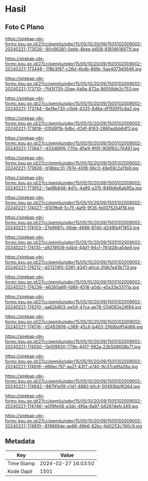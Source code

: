 # Hasil

## Foto C Plano

https://sirekap-obj-formc.kpu.go.id/27cc/pemilu/pdpr/15/05/10/20/09/1505102009002-20240221-173538--90c66381-0ebb-4bee-b658-81814618871f.jpg

https://sirekap-obj-formc.kpu.go.id/27cc/pemilu/pdpr/15/05/10/20/09/1505102009002-20240221-173448--118b3f87-c26d-4bdb-869c-5ae4073d0646.jpg

https://sirekap-obj-formc.kpu.go.id/27cc/pemilu/pdpr/15/05/10/20/09/1505102009002-20240221-173710--7fd3f735-25ae-4a9a-872a-86559de2c753.jpg

https://sirekap-obj-formc.kpu.go.id/27cc/pemilu/pdpr/15/05/10/20/09/1505102009002-20240221-173744--6e18e730-c0d4-4325-846a-df1555f5c8a2.jpg

https://sirekap-obj-formc.kpu.go.id/27cc/pemilu/pdpr/15/05/10/20/09/1505102009002-20240221-173816--03fd9f1b-9dbc-434f-8163-2880edbb6df3.jpg

https://sirekap-obj-formc.kpu.go.id/27cc/pemilu/pdpr/15/05/10/20/09/1505102009002-20240221-173847--d33d66f6-770e-45e9-9f91-908f82c76497.jpg

https://sirekap-obj-formc.kpu.go.id/27cc/pemilu/pdpr/15/05/10/20/09/1505102009002-20240221-173926--b18bbc31-787e-40f8-96c3-49e59c2a11b9.jpg

https://sirekap-obj-formc.kpu.go.id/27cc/pemilu/pdpr/15/05/10/20/09/1505102009002-20240221-173952--1ad9b848-4d7c-4a99-a315-846b6e6ab95a.jpg

https://sirekap-obj-formc.kpu.go.id/27cc/pemilu/pdpr/15/05/10/20/09/1505102009002-20240221-174027--6101ffe8-5c75-4af9-9f26-fe00752b4f16.jpg

https://sirekap-obj-formc.kpu.go.id/27cc/pemilu/pdpr/15/05/10/20/09/1505102009002-20240221-174103--27e9687c-06de-4688-8740-d249fa4f1853.jpg

https://sirekap-obj-formc.kpu.go.id/27cc/pemilu/pdpr/15/05/10/20/09/1505102009002-20240221-174135--a9219509-b4b4-44d1-94c1-781d28ca54e9.jpg

https://sirekap-obj-formc.kpu.go.id/27cc/pemilu/pdpr/15/05/10/20/09/1505102009002-20240221-174212--d2137df0-5381-4341-a0cd-2fdb7a43b713.jpg

https://sirekap-obj-formc.kpu.go.id/27cc/pemilu/pdpr/15/05/10/20/09/1505102009002-20240221-174239--e6260a66-fd89-4518-a0dc-e5a33e33111a.jpg

https://sirekap-obj-formc.kpu.go.id/27cc/pemilu/pdpr/15/05/10/20/09/1505102009002-20240221-174310--aa62b803-ee54-47ca-ae78-03d092e24f84.jpg

https://sirekap-obj-formc.kpu.go.id/27cc/pemilu/pdpr/15/05/10/20/09/1505102009002-20240221-174516--d2492609-c388-45c6-b403-2968bdf54d66.jpg

https://sirekap-obj-formc.kpu.go.id/27cc/pemilu/pdpr/15/05/10/20/09/1505102009002-20240221-174550--5e109830-779e-4417-982a-22b508658b71.jpg

https://sirekap-obj-formc.kpu.go.id/27cc/pemilu/pdpr/15/05/10/20/09/1505102009002-20240221-174616--d66ec797-aa21-43f7-a740-9c37ce8fa28a.jpg

https://sirekap-obj-formc.kpu.go.id/27cc/pemilu/pdpr/15/05/10/20/09/1505102009002-20240221-174642--88791e59-c1d1-4880-bfc4-00493bbf6264.jpg

https://sirekap-obj-formc.kpu.go.id/27cc/pemilu/pdpr/15/05/10/20/09/1505102009002-20240221-174746--e0f9fe08-a3dc-4f6a-8a97-b62614efc349.jpg

https://sirekap-obj-formc.kpu.go.id/27cc/pemilu/pdpr/15/05/10/20/09/1505102009002-20240221-174810--819669de-ae86-49b6-82bc-9d0253c760c9.jpg


## Metadata

| Key        | Value               |
| ---------- | ------------------- |
| Time Stamp | 2024-02-27 16:03:50 |
| Kode Dapil | 1501                |



